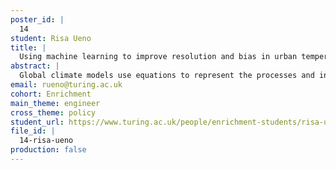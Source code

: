 ```yaml
---
poster_id: |
  14
student: Risa Ueno
title: |
  Using machine learning to improve resolution and bias in urban temperature projections
abstract: |
  Global climate models use equations to represent the processes and interactions that drive the Earth’s climate, but their simulation outputs are coarse-gridded. Statistical downscaling is a popular data-driven technique that uses climate model outputs to obtain future projections at a higher spatial resolution. In this work, we demonstrate a novel and simple regression method to forecast the distribution of daily mean temperature in cities. The value of this method includes its ability to generalise better at extremes compared to traditional downscaling techniques, and its ability to quantify statistical uncertainty.
email: rueno@turing.ac.uk
cohort: Enrichment
main_theme: engineer
cross_theme: policy
student_url: https://www.turing.ac.uk/people/enrichment-students/risa-ueno
file_id: |
  14-risa-ueno
production: false
---
```

